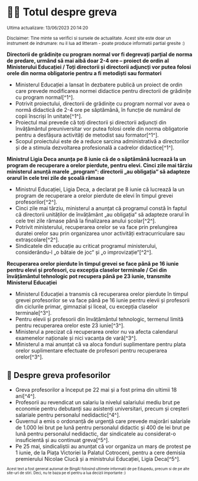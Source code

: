 # 👩‍🏫 Totul despre greva
<sub>Ultima actualizare: 13/06/2023 20:14:20</sub>

<sub>Disclaimer: Tine minte sa verifici si sursele de actualitate. Acest site este doar un instrument de indrumare: nu il lua ad litteram - poate produce informatii partial gresite :)</sub>

**Directorii de grădinițe cu program normal vor fi degrevați parțial de norma de predare, urmând să mai aibă doar 2-4 ore – proiect de ordin al Ministerului Educației / Toți directorii și directorii adjuncți vor putea folosi orele din norma obligatorie pentru a fi metodiști sau formatori**
- Ministerul Educației a lansat în dezbatere publică un proiect de ordin care prevede modificarea normei didactice pentru directorii de grădinițe cu program normal[^1^].
- Potrivit proiectului, directorii de grădinițe cu program normal vor avea o normă didactică de 2-4 ore pe săptămână, în funcție de numărul de copii înscriși în unitate[^1^].
- Proiectul mai prevede că toți directorii și directorii adjuncți din învățământul preuniversitar vor putea folosi orele din norma obligatorie pentru a desfășura activități de metodist sau formator[^1^].
- Scopul proiectului este de a reduce sarcina administrativă a directorilor și de a stimula dezvoltarea profesională a cadrelor didactice[^1^].

**Ministrul Ligia Deca anunța pe 8 iunie că de o săptămână lucrează la un program de recuperare a orelor pierdute, pentru elevi. Cinci zile mai târziu ministerul anunță marele „program“: directorii „au obligația“ să adapteze orarul în cele trei zile de școală rămase**
- Ministrul Educației, Ligia Deca, a declarat pe 8 iunie că lucrează la un program de recuperare a orelor pierdute de elevi în timpul grevei profesorilor[^2^].
- Cinci zile mai târziu, ministerul a anunțat că programul constă în faptul că directorii unităților de învățământ „au obligația“ să adapteze orarul în cele trei zile rămase până la finalizarea anului școlar[^2^].
- Potrivit ministerului, recuperarea orelor se va face prin prelungirea duratei orelor sau prin organizarea unor activități extracurriculare sau extrașcolare[^2^].
- Sindicatele din educație au criticat programul ministerului, considerându-l „o bătaie de joc“ și „o improvizație“[^2^].

**Recuperarea orelor pierdute în timpul grevei se face până pe 16 iunie pentru elevi și profesori, cu excepția claselor terminale / Cei din învățământul tehnologic pot recupera până pe 23 iunie, transmite Ministerul Educației**
- Ministerul Educației a transmis că recuperarea orelor pierdute în timpul grevei profesorilor se va face până pe 16 iunie pentru elevii și profesorii din ciclurile primar, gimnazial și liceal, cu excepția claselor terminale[^3^].
- Pentru elevii și profesorii din învățământul tehnologic, termenul limită pentru recuperarea orelor este 23 iunie[^3^].
- Ministerul a precizat că recuperarea orelor nu va afecta calendarul examenelor naționale și nici vacanța de vară[^3^].
- Ministerul a mai anunțat că va aloca fonduri suplimentare pentru plata orelor suplimentare efectuate de profesori pentru recuperarea orelor[^3^].

## 🏫 Despre greva profesorilor
- Greva profesorilor a început pe 22 mai și a fost prima din ultimii 18 ani[^4^].
- Profesorii au revendicat un salariu la nivelul salariului mediu brut pe economie pentru debutanți sau asistenți universitari, precum și creșteri salariale pentru personalul nedidactic[^4^].
- Guvernul a emis o ordonanță de urgență care prevede majorări salariale de 1.000 lei brut pe lună pentru personalul didactic și 400 de lei brut pe lună pentru personalul nedidactic, dar sindicatele au considerat-o insuficientă și au continuat greva[^5^].
- Pe 25 mai, sindicaliștii au anunțat că vor organiza un marș de protest pe 1 iunie, de la Piața Victoriei la Palatul Cotroceni, pentru a cere demisia premierului Nicolae Ciucă și a ministrului Educației, Ligia Deca[^5^].


<sub><sub>Acest text a fost generat automat de BingAI folosind ultimele informatii de pe Edupedu, precum si de pe alte site-uri de stiri. Deci, nu te baza pe el pentru a lua decizii importante :)</sub></sub>